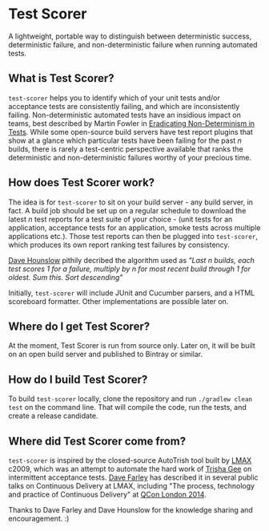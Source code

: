 # Test Scorer

A lightweight, portable way to distinguish between deterministic success, deterministic failure, and non-deterministic 
failure when running automated tests. 

## What is Test Scorer?

`test-scorer` helps you to identify which of your unit tests and/or acceptance tests are consistently failing, and 
which are inconsistently failing. Non-deterministic automated tests have an insidious impact on teams, best described
by Martin Fowler in [Eradicating Non-Determinism in Tests](https://www.martinfowler.com/articles/nonDeterminism.html). 
While some open-source build servers have test report plugins that show at a glance which particular tests have been
failing for the past *n* builds, there is rarely a test-centric perspective available that ranks the deterministic
and non-deterministic failures worthy of your precious time.

## How does Test Scorer work?

The idea is for `test-scorer` to sit on your build server - any build server, in fact. A build job should be set up on 
a regular schedule to download the latest *n* test reports for a test suite of your choice - (unit tests for an 
application, acceptance tests for an application, smoke tests across multiple applications etc.). Those test reports
can then be plugged into `test-scorer`, which produces its own report ranking test failures by consistency. 

[Dave Hounslow](https://www,twitter.com/thinkfoo) pithily decribed the algorithm used as *"Last n builds, each test 
scores 1 for a failure, multiply by n for most recent build through 1  for oldest. Sum this. Sort descending"*  

Initially, `test-scorer` will include JUnit and Cucumber parsers, and a HTML scoreboard formatter. 
Other implementations are possible later on.

## Where do I get Test Scorer?

At the moment, Test Scorer is run from source only. Later on, it will be built on an open build server and published 
to Bintray or similar.

## How do I build Test Scorer?

To build `test-scorer` locally, clone the repository and run `./gradlew clean test` on the command line. That will 
compile the code, run the tests, and create a release candidate.

## Where did Test Scorer come from?

`test-scorer` is inspired by the closed-source AutoTrish tool built by [LMAX](www.lmax.com) c2009, which was an 
attempt to automate the hard work of [Trisha Gee](https://github.com/trishagee) on intermittent acceptance tests. 
[Dave Farley](https://www.twitter.com/DaveFarley77) has described it in several public talks on Continuous Delivery at LMAX, including "The process, 
technology and practice of Continuous Delivery" at [QCon London 2014](https://qconlondon.com/london-2014/london-2014/speaker/Dave+Farley.html).  
 
Thanks to Dave Farley and Dave Hounslow for the knowledge sharing and encouragement. :)  
